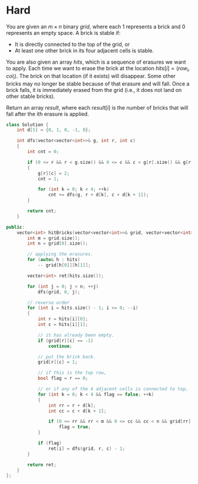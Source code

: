 # Hard

You are given an $m \times n$ binary $grid$, where each $1$ represents a brick and $0$ represents an empty space. A brick is stable if:

- It is directly connected to the top of the grid, or
- At least one other brick in its four adjacent cells is stable.

You are also given an array $hits$, which is a sequence of erasures we want to apply. Each time we want to erase the brick at the location $hits[i] = (row_i, col_i)$. The brick on that location (if it exists) will disappear. Some other bricks may no longer be stable because of that erasure and will fall. Once a brick falls, it is immediately erased from the grid (i.e., it does not land on other stable bricks).

Return an array $result$, where each $result[i]$ is the number of bricks that will fall after the ith erasure is applied.

```cpp
class Solution {
    int d[5] = {0, 1, 0, -1, 0};

    int dfs(vector<vector<int>>& g, int r, int c)
    {
        int cnt = 0;

        if (0 <= r && r < g.size() && 0 <= c && c < g[r].size() && g[r][c] == 1)
        {
            g[r][c] = 2;
            cnt = 1;

            for (int k = 0; k < 4; ++k)
                cnt += dfs(g, r + d[k], c + d[k + 1]);
        }

        return cnt;
    }

public:
    vector<int> hitBricks(vector<vector<int>>& grid, vector<vector<int>>& hits) {
        int m = grid.size();
        int n = grid[0].size();

        // applying the erasures.
        for (auto& h : hits)
            -- grid[h[0]][h[1]];

        vector<int> ret(hits.size());

        for (int j = 0; j < n; ++j)
            dfs(grid, 0, j);

        // reverse order
        for (int i = hits.size() - 1; i >= 0; --i)
        {
            int r = hits[i][0];
            int c = hits[i][1];

            // it has already been empty.
            if (grid[r][c] == -1)
                continue;

            // put the brick back.
            grid[r][c] = 1;

            // if this is the top row, 
            bool flag = r == 0;

            // or if any of the 4 adjacent cells is connected to top, 
            for (int k = 0; k < 4 && flag == false; ++k)
            {
                int rr = r + d[k];
                int cc = c + d[k + 1];

                if (0 <= rr && rr < m && 0 <= cc && cc < n && grid[rr][cc] == 2)
                    flag = true;
            }

            if (flag)
                ret[i] = dfs(grid, r, c) - 1;
        }

        return ret;
    }
};
```
